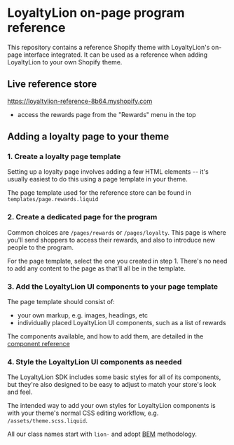 # LoyaltyLion on-page program reference

This repository contains a reference Shopify theme with LoyaltyLion's on-page interface integrated. It can be used as a reference when adding LoyaltyLion to your own Shopify theme.

## Live reference store

https://loyaltylion-reference-8b64.myshopify.com

* access the rewards page from the "Rewards" menu in the top

## Adding a loyalty page to your theme

### 1. Create a loyalty page template

Setting up a loyalty page involves adding a few HTML elements -- it's usually easiest to do this using a page template in your theme.

The page template used for the reference store can be found in `templates/page.rewards.liquid`

### 2. Create a dedicated page for the program

Common choices are `/pages/rewards` or `/pages/loyalty`. This page is where you'll send shoppers to access their rewards, and also to introduce new people to the program.

For the page template, select the one you created in step 1. There's no need to add any content to the page as that'll all be in the template.

### 3. Add the LoyaltyLion UI components to your page template

The page template should consist of:

* your own markup, e.g. images, headings, etc
* individually placed LoyaltyLion UI components, such as a list of rewards

The components available, and how to add them, are detailed in the [component reference](https://github.com/loyaltylion-docs/loyalty-page-reference/blob/master/docs/component-reference.md)

### 4. Style the LoyaltyLion UI components as needed

The LoyaltyLion SDK includes some basic styles for all of its components, but they're also designed to be easy to adjust to match your store's look and feel.

The intended way to add your own styles for LoyaltyLion components is with your theme's normal CSS editing workflow, e.g. `/assets/theme.scss.liquid`.

All our class names start with `lion-` and adopt [BEM](https://en.bem.info) methodology.
